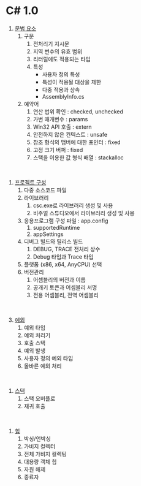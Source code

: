 # C# 1.0

1. [문법 요소](c1_001_syntax_element.md)
    1. 구문
        1. 전처리기 지시문
        2. 지역 변수의 유효 범위
        3. 리터럴에도 적용되는 타입
        4. 특성
            - 사용자 정의 특성
            - 특성이 적용될 대상을 제한
            - 다중 적용과 상속
            - AssemblyInfo.cs
    2. 예약어
        1. 연산 법위 확인 : checked, unchecked
        2. 가변 매개변수 : params
        3. Win32 API 호출 : extern
        4. 안전하지 않은 컨텍스트 : unsafe
        5. 참조 형식의 맴버에 대한 포인터 : fixed
        6. 고정 크기 버퍼 : fixed
        7. 스택을 이용한 값 형식 배열 : stackalloc

<br/>

1. [프로젝트 구성](c1_002_project_structure.md)
    1. 다중 소스코드 파일
    2. 라이브러리
        1. csc.exe로 라이브러리 생성 및 사용
        2. 비주얼 스튜디오에서 라이브러리 생성 및 사용
    3. 응용프로그램 구성 파일 : app.config
        1. supportedRuntime
        2. appSettings
    4. 디버그 빌드와 릴리스 빌드
        1. DEBUG, TRACE 전처리 상수
        2. Debug 타입과 Trace 타입
    5. 플랫폼 (x86, x64, AnyCPU) 선택
    6. 버전관리 
        1. 어셈블리의 버전과 이름
        2. 공개키 토큰과 어셈블리 서명
        3. 전용 어셈블리, 전역 어셈블리

<br/>

3. [예외](c1_003_exception.md)
    1. 예외 타입
    2. 예외 처리기
    3. 호출 스택
    4. 예외 발생
    5. 사용자 정의 예외 타입
    6. 올바른 예외 처리

<br/>

1. [스택](c1_004_stack.md)    
    1. 스택 오버플로
    2. 재귀 호출

<br/>

1. [힙](c1_005_heap.md)
    1. 박싱/언박싱
    2. 가비지 컬렉터
    3. 전체 가비지 컬렉팅
    4. 대용량 객체 힙
    5. 자원 해제
    6. 종료자